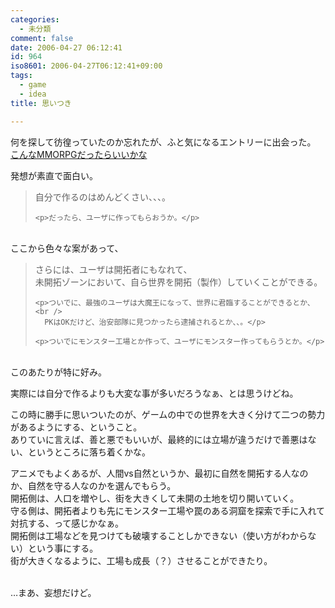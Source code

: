 ```yaml
---
categories:
  - 未分類
comment: false
date: 2006-04-27 06:12:41
id: 964
iso8601: 2006-04-27T06:12:41+09:00
tags:
  - game
  - idea
title: 思いつき

---
```


<div class="entry-body">
  <p>何を探して彷徨っていたのか忘れたが、ふと気になるエントリーに出会った。<br /><a href="http://blogs.yahoo.co.jp/karasi02/2925483.html">こんなMMORPGだったらいいかな</a></p>

  <p>発想が素直で面白い。<br /></p>
  <blockquote>自分で作るのはめんどくさい、、、。

    <p>だったら、ユーザに作ってもらおうか。</p>
  </blockquote><br />
  ここから色々な案があって、<br />
  <blockquote>さらには、ユーザは開拓者にもなれて、<br />
    未開拓ゾーンにおいて、自ら世界を開拓（製作）していくことができる。

    <p>ついでに、最強のユーザは大魔王になって、世界に君臨することができるとか、<br />
      PKはOKだけど、治安部隊に見つかったら逮捕されるとか、、。</p>

    <p>ついでにモンスター工場とか作って、ユーザにモンスター作ってもらうとか。</p>
  </blockquote><br />
  このあたりが特に好み。

  <p>実際には自分で作るよりも大変な事が多いだろうなぁ、とは思うけどね。</p>

  <p>この時に勝手に思いついたのが、ゲームの中での世界を大きく分けて二つの勢力があるようにする、ということ。<br />
    ありていに言えば、善と悪でもいいが、最終的には立場が違うだけで善悪はない、というところに落ち着くかな。</p>

  <p>アニメでもよくあるが、人間vs自然というか、最初に自然を開拓する人なのか、自然を守る人なのかを選んでもらう。<br />
    開拓側は、人口を増やし、街を大きくして未開の土地を切り開いていく。<br />
    守る側は、開拓者よりも先にモンスター工場や罠のある洞窟を探索で手に入れて対抗する、って感じかなぁ。<br />
    開拓側は工場などを見つけても破壊することしかできない（使い方がわからない）という事にする。<br />
    街が大きくなるように、工場も成長（？）させることができたり。</p>

  <p><br />
    …まあ、妄想だけど。</p>
</div>
